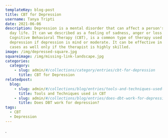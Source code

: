 ```yaml
---
templateKey: blog-post
title: CBT for Depression
username: Tanya Tripti
date: 2021-06-06
description: Depression is a mental disorder that can affect a person's day to
  day life. It can we described as a feeling of sadness, anger or loss.
  Cognitive Behavioral Therapy (CBT), is a common type of therapy used to treat
  depression if depression is mind or moderate. It can be effective in severe
  cases as well only if the therapist is highly skilled.
image: /img/depressed-square.jpg
squareimage: /img/missing-link-landscape.jpg
categories:
  category:
    - slug: admin/#/collections/category/entries/cbt-for-depression
      title: CBT for Depression
relatedpost:
  blog:
    - slug: admin/#/collections/blog/entries/tools-and-techniques-used-in-cbt
      title: Tools and Techniques used in CBT
    - slug: admin/#/collections/blog/entries/does-dbt-work-for-depression
      title: Does DBT work for depression?
tags:
  - CBT
  - Depression
---
```

.
